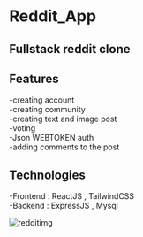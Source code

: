 # Reddit_App
## Fullstack reddit clone 

## Features
-creating account <br/>
-creating community <br/>
-creating text and image post <br/>
-voting <br/>
-Json WEBTOKEN auth  <br/>
-adding comments to the post <br/>


## Technologies
-Frontend : ReactJS , TailwindCSS <br/>
-Backend : ExpressJS , Mysql  <br/>



![redditimg](https://user-images.githubusercontent.com/85226847/147392636-fda0b937-1b26-4088-bf49-c25d251c91d8.png)
